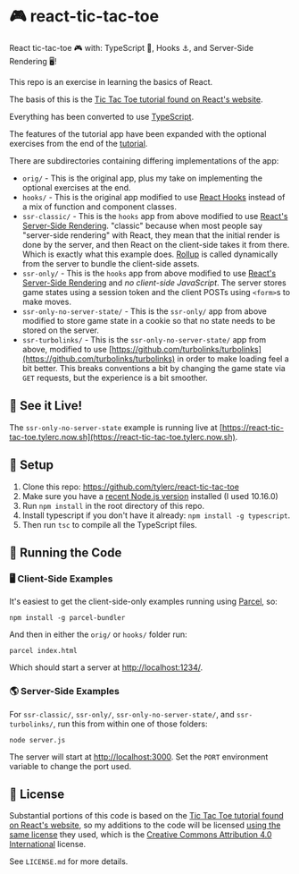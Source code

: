 🎮 react-tic-tac-toe
====================

React tic-tac-toe 🎮 with: TypeScript 💙, Hooks ⚓, and Server-Side Rendering 🖥!

This repo is an exercise in learning the basics of React.

The basis of this is the [Tic Tac Toe tutorial found on React's website](https://reactjs.org/tutorial/tutorial.html).

Everything has been converted to use [TypeScript](https://www.typescriptlang.org).

The features of the tutorial app have been expanded with the optional exercises from the end of the [tutorial](https://reactjs.org/tutorial/tutorial.html#wrapping-up).

There are subdirectories containing differing implementations of the app:

- `orig/` - This is the original app, plus my take on implementing the optional exercises at the end.
- `hooks/` - This is the original app modified to use [React Hooks](https://reactjs.org/docs/hooks-intro.html) instead
   of a mix of function and component classes.
- `ssr-classic/` - This is the `hooks` app from above modified to use [React's Server-Side Rendering](https://reactjs.org/docs/react-dom-server.html).
  "classic" because when most people say "server-side rendering" with React, they mean that the initial render is done
  by the server, and then React on the client-side takes it from there. Which is exactly what this example does.
  [Rollup](https://rollupjs.org) is called dynamically from the server to bundle the client-side assets.
- `ssr-only/`  - This is the `hooks` app from above modified to use
   [React's Server-Side Rendering](https://reactjs.org/docs/react-dom-server.html) and _no client-side JavaScript_.
   The server stores game states using a session token and the client POSTs using `<form>`s to make moves.
- `ssr-only-no-server-state/` - This is the `ssr-only/` app from above modified to store game state in a cookie so that
   no state needs to be stored on the server.
- `ssr-turbolinks/` - This is the `ssr-only-no-server-state/` app from above, modified to use [https://github.com/turbolinks/turbolinks](https://github.com/turbolinks/turbolinks)
  in order to make loading feel a bit better. This breaks conventions a bit by changing the game state via `GET`
  requests, but the experience is a bit smoother.

 🌟 See it Live!
 ---------------
 
 The `ssr-only-no-server-state` example is running live at [https://react-tic-tac-toe.tylerc.now.sh](https://react-tic-tac-toe.tylerc.now.sh).

📐 Setup
--------

1. Clone this repo: https://github.com/tylerc/react-tic-tac-toe
2. Make sure you have a [recent Node.js version](https://nodejs.org) installed (I used 10.16.0)
3. Run `npm install` in the root directory of this repo.
4. Install typescript if you don't have it already: `npm install -g typescript`.
5. Then run `tsc` to compile all the TypeScript files.

🚀 Running the Code
-------------------

### 🖥 Client-Side Examples

It's easiest to get the client-side-only examples running using [Parcel](https://parceljs.org/), so:

```
npm install -g parcel-bundler
```

And then in either the `orig/` or `hooks/` folder run:

```
parcel index.html
```

Which should start a server at [http://localhost:1234/](http://localhost:1234/).

### 🌎 Server-Side Examples

For `ssr-classic/`, `ssr-only/`, `ssr-only-no-server-state/`, and `ssr-turbolinks/`, run this from within one of those
folders:

```
node server.js
```

The server will start at [http://localhost:3000](http://localhost:3000). Set the `PORT` environment variable to change the port used.

📄 License
----------

Substantial portions of this code is based on the [Tic Tac Toe tutorial found on React's website](https://reactjs.org/tutorial/tutorial.html),
so my additions to the code will be licensed [using the same license](https://github.com/reactjs/reactjs.org/blob/master/LICENSE-DOCS.md)
they used, which is the [Creative Commons Attribution 4.0 International](https://creativecommons.org/licenses/by/4.0/)
license.

See `LICENSE.md` for more details.